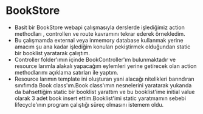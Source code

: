 # BookStore
- Basit bir BookStore webapi çalışmasıyla derslerde işlediğimiz action methodları , controllerı ve route kavramını tekrar ederek örnekledim.
- Bu çalışmamda external veya inmemory database kullanmak yerine amacım şu ana kadar işlediğim konuları pekiştirmek olduğundan static bir booklist yaratarak çalıştım.
- Controller folder'ımın içinde BookController'ım bulunmaktadır ve resource larımla alakalı yapacağım eylemleri yerine getirecek olan action methodlarımı açıklama satırları ile yaptım.
- Resource larımın template ini oluşturan yani alacağı nitelikleri barındıran sınıfımda Book class'ım.Book class'ımın nesnelerini yaratarak yukarıda da bahsettiğim static bir booklist yarattım ve bu booklist'ime initial value olarak 3 adet book insert ettim.Booklist'imi static yaratmamın sebebi lifecycle'ının program çalıştığı süreç olmasını istemem oldu.
